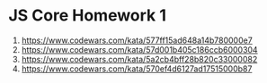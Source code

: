 # JS Core Homework 1

1. https://www.codewars.com/kata/577ff15ad648a14b780000e7
2. https://www.codewars.com/kata/57d001b405c186ccb6000304
3. https://www.codewars.com/kata/5a2cb4bff28b820c33000082
4. https://www.codewars.com/kata/570ef4d6127ad17515000b87